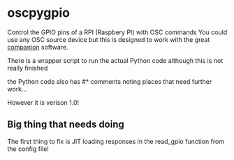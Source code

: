 # oscpygpio

Control the GPIO pins of a RPI (Raspbery PI) with OSC commands
You could use any OSC source device but this is designed to work with the great [companion](https://bitfocus.io/companion) software.

There is a wrapper script to run the actual Python code although this is not really finished

the Python code also has #* comments noting places that need further work...

However it is verison 1.0!

## Big thing that needs doing

The first thing to fix is JIT loading responses in the read_gpio function from the config file!


